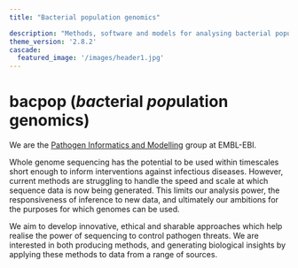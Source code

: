 ```yaml
---
title: "Bacterial population genomics"

description: "Methods, software and models for analysing bacterial populations and genomes"
theme_version: '2.8.2'
cascade:
  featured_image: '/images/header1.jpg'
---
```

bacpop (*bac*terial *pop*ulation genomics)
==========================================

We are the [Pathogen Informatics and Modelling](https://www.ebi.ac.uk/research/lees/) group
at EMBL-EBI.

Whole genome sequencing has the potential to be used within timescales short enough to inform interventions against infectious diseases. However, current methods are struggling to handle the speed and scale at which sequence data is now being generated. This limits our analysis power, the responsiveness of inference to new data, and ultimately our ambitions for the purposes for which genomes can be used.

We aim to develop innovative, ethical and sharable approaches which help realise the power of sequencing to control pathogen threats. We are interested in both producing methods, and generating biological insights by applying these methods to data from a range of sources.